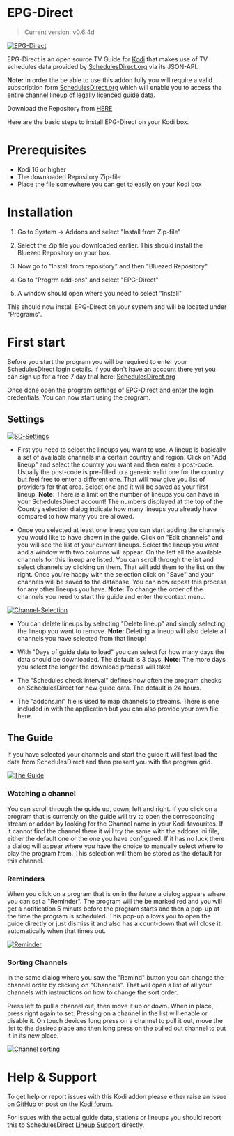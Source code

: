 EPG-Direct 
==========

> Current version: v0.6.4d

[![EPG-Direct](https://s19.postimg.org/760xuqdyb/screenshot017.png)](https://postimg.org/image/fbizsw273/)

EPG-Direct is an open source TV Guide for [Kodi](http://kodi.tv) that makes use of TV schedules data provided by [SchedulesDirect.org](http://schedulesdirect.org) via its JSON-API.

**Note:** In order the be able to use this addon fully you will require a valid subscription form [SchedulesDirect.org](http://schedulesdirect.org) which will enable you to access the entire channel lineup of legally licenced guide data.

Download the Repository from [HERE](http://raw.github.com/bluezed/repository.bluezed/master/zips/repository.bluezed/repository.bluezed-1.1.zip)

Here are the basic steps to install EPG-Direct on your Kodi box.

# Prerequisites
* Kodi 16 or higher
* The downloaded Repository Zip-file
* Place the file somewhere you can get to easily on your Kodi box

# Installation
1. Go to System -> Addons and select "Install from Zip-file"                                          

2. Select the Zip file you downloaded earlier. This should install the Bluezed Repository on your box.

3. Now go to "Install from repository" and then "Bluezed Repository"                                                                   

4. Go to "Progrm add-ons" and select "EPG-Direct"                                      

5. A window should open where you need to select "Install"                                              

This should now install EPG-Direct on your system and will be located under "Programs".

# First start
Before you start the program you will be required to enter your SchedulesDirect login details.
If you don't have an account there yet you can sign up for a free 7 day trial here: [SchedulesDirect.org](https://www.schedulesdirect.org/signup)

Once done open the program settings of EPG-Direct and enter the login credentials.
You can now start using the program.

## Settings
[![SD-Settings](https://s19.postimg.org/kke0qrkm7/screenshot013.png)](https://postimg.org/image/kke0qrkm7/)

- First you need to select the lineups you want to use. A lineup is basically a set of available channels in a certain country and region.
Click on "Add lineup" and select the country you want and then enter a post-code. Usually the post-code is pre-filled to a generic valid one for the country but feel free to enter a different one.
That will now give you list of providers for that area. Select one and it will be saved as your first lineup.
**Note:** There is a limit on the number of lineups you can have in your SchedulesDirect account! The numbers displayed at the top of the Country selection dialog indicate how many lineups you already have compared to how many you are allowed.
 
- Once you selected at least one lineup you can start adding the channels you would like to have shown in the guide.
Click on "Edit channels" and you will see the list of your current lineups.
Select the lineup you want and a window with two columns will appear.
On the left all the available channels for this lineup are listed. You can scroll through the list and select channels by clicking on them. That will add them to the list on the right.
Once you're happy with the selection click on "Save" and your channels will be saved to the database.
You can now repeat this process for any other lineups you have.
**Note:** To change the order of the channels you need to start the guide and enter the context menu.

[![Channel-Selection](https://s19.postimg.org/sr60icaov/screenshot016.png)](https://postimg.org/image/sr60icaov/)

- You can delete lineups by selecting "Delete lineup" and simply selecting the lineup you want to remove.
**Note:** Deleting a lineup will also delete all channels you have selected from that lineup!

- With "Days of guide data to load" you can select for how many days the data should be downloaded. The default is 3 days.
**Note:** The more days you select the longer the download process will take!

- The "Schedules check interval" defines how often the program checks on SchedulesDirect for new guide data. The default is 24 hours.

- The "addons.ini" file is used to map channels to streams. There is one included in with the application but you can also provide your own file here.

## The Guide

If you have selected your channels and start the guide it will first load the data from SchedulesDirect and then present you with the program grid.

[![The Guide](https://s19.postimg.org/fbizsw273/screenshot017.png)](https://postimg.org/image/fbizsw273/)

### Watching a channel
You can scroll through the guide up, down, left and right. If you click on a program that is currently on the guide will try to open the corresponding stream or addon by looking for the Channel name in your Kodi favourites.
If it cannot find the channel there it will try the same with the addons.ini file, either the default one or the one you have configured.
If it has no luck there a dialog will appear where you have the choice to manually select where to play the program from. This selection will them be stored as the default for this channel.

### Reminders
When you click on a program that is on in the future a dialog appears where you can set a "Reminder". The program will the be marked red and you will get a notification 5 minuts before the program starts and then a pop-up at the time the program is scheduled. This pop-up allows you to open the guide directly or just dismiss it and also has a count-down that will close it automatically when that times out.

[![Reminder](https://s19.postimg.org/a1e11lhy7/screenshot018.png)](https://postimg.org/image/a1e11lhy7/)

### Sorting Channels
In the same dialog where you saw the "Remind" button you can change the channel order by clicking on "Channels". That will open a list of all your channels with instructions on how to change the sort order.

Press left to pull a channel out, then move it up or down. When in place, press right again to set. Pressing on a channel in the list will enable or disable it. 
On touch devices long press on a channel to pull it out, move the list to the desired place and then long press on the pulled out channel to put it in its new place.

[![Channel sorting](https://s19.postimg.org/yj2geht0f/screenshot_CH.png)](https://postimg.org/image/yj2geht0f/)


# Help & Support

To get help or report issues with this Kodi addon please either raise an issue on [GitHub](https://github.com/bluezed/repository.bluezed/issues) or post on the [Kodi forum](http://forum.kodi.tv/showthread.php?tid=287868).

For issues with the actual guide data, stations or lineups you should report this to SchedulesDirect [Lineup Support](http://www.schedulesdirect.org/lineupsupport) directly.

